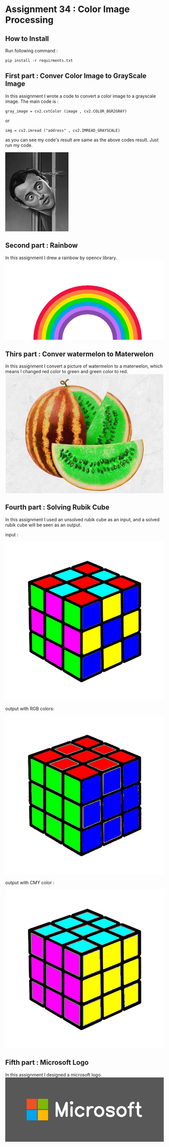 # Assignment 34 : Color Image Processing

## How to Install
Run following command :
```
pip install -r requirments.txt
```

## First part : Conver Color Image to GrayScale Image
In this assignment I wrote a code to convert a color image to a grayscale image. The main code is :
```
gray_image = cv2.cvtColor (image , cv2.COLOR_BGR2GRAY)
```
or
```
img = cv2.imread ("address" , cv2.IMREAD_GRAYSCALE)
```
as you can see my code's result are same as the above codes result. Just run my code.

![alt text](outputs/output_1_joey_gray.jpg)

## Second part : Rainbow
In this assignment I drew a rainbow by opencv library.
![alt text](outputs/output_2_rainbow.jpg)

## Thirs part : Conver watermelon to Materwelon
In this assignment I convert a picture of watermelon to a materwelon, which means I changed red color to green and green color to red.
![alt text](outputs/output_3_watermelon.jpg)

## Fourth part : Solving Rubik Cube
In this assignment I used an unsolved rubik cube as an input, and a solved rubik cube will be seen as an output.

input :

![alt text](inputs/input_4_rubik.png)

output with RGB colors:

![alt text](outputs/output_4_rubik_RGB.jpg)

output with CMY color :

![alt text](outputs/output_4_rubik_CMY.jpg)

## Fifth part : Microsoft Logo
In this assignment I designed a microsoft logo.
![alt text](outputs/output_5_microsoft_logo.jpg)